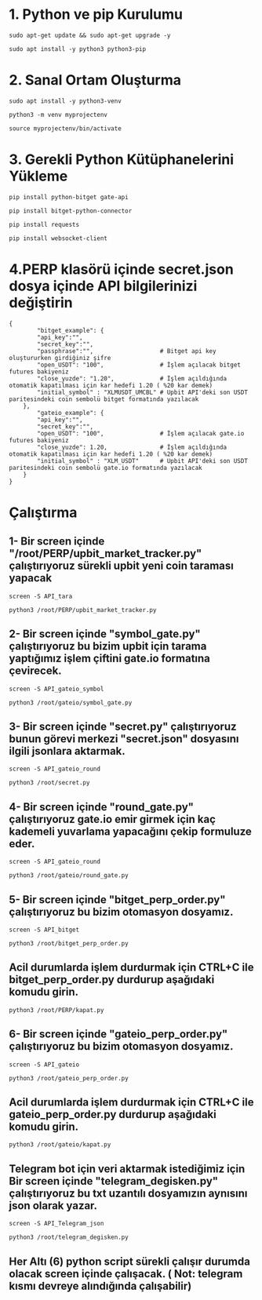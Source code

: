 # 1. Python ve pip Kurulumu
```
sudo apt-get update && sudo apt-get upgrade -y
```
```
sudo apt install -y python3 python3-pip
```

# 2. Sanal Ortam Oluşturma
```
sudo apt install -y python3-venv
```
```
python3 -m venv myprojectenv
```
```
source myprojectenv/bin/activate
```

# 3. Gerekli Python Kütüphanelerini Yükleme
```
pip install python-bitget gate-api
```
```
pip install bitget-python-connector
```
```
pip install requests
```
```
pip install websocket-client
```

# 4.PERP klasörü içinde secret.json dosya içinde API bilgilerinizi değiştirin
```
{
        "bitget_example": {
        "api_key":"",
        "secret_key":"",
        "passphrase":"",                   # Bitget api key oluştururken girdiğiniz şifre
        "open_USDT": "100",                # İşlem açılacak bitget futures bakiyeniz   
        "close_yuzde": "1.20",             # İşlem açıldığında otomatik kapatılması için kar hedefi 1.20 ( %20 kar demek)
        "initial_symbol" : "XLMUSDT_UMCBL" # Upbit API'deki son USDT paritesindeki coin sembolü bitget formatında yazılacak
    },
        "gateio_example": {
        "api_key":"",
        "secret_key":"",
        "open_USDT": "100",                # İşlem açılacak gate.io futures bakiyeniz 
        "close_yuzde": 1.20,               # İşlem açıldığında otomatik kapatılması için kar hedefi 1.20 ( %20 kar demek)
        "initial_symbol" : "XLM_USDT"      # Upbit API'deki son USDT paritesindeki coin sembolü gate.io formatında yazılacak
    }
}
```

# Çalıştırma

## 1- Bir screen içinde "/root/PERP/upbit_market_tracker.py" çalıştırıyoruz sürekli upbit yeni coin taraması yapacak

```
screen -S API_tara
```
```
python3 /root/PERP/upbit_market_tracker.py
```


## 2- Bir screen içinde "symbol_gate.py" çalıştırıyoruz bu bizim upbit için tarama yaptığımız işlem çiftini gate.io formatına çevirecek.

```
screen -S API_gateio_symbol
```
```
python3 /root/gateio/symbol_gate.py
```

## 3- Bir screen içinde "secret.py" çalıştırıyoruz bunun görevi merkezi "secret.json" dosyasını ilgili jsonlara aktarmak. 
```
screen -S API_gateio_round
```
```
python3 /root/secret.py
```

## 4- Bir screen içinde "round_gate.py" çalıştırıyoruz  gate.io emir girmek için kaç kademeli yuvarlama yapacağını çekip formuluze eder.
```
screen -S API_gateio_round
```
```
python3 /root/gateio/round_gate.py
```

## 5- Bir screen içinde "bitget_perp_order.py" çalıştırıyoruz bu bizim otomasyon dosyamız.

```
screen -S API_bitget
```
```
python3 /root/bitget_perp_order.py
```

##  Acil durumlarda işlem durdurmak için CTRL+C ile  bitget_perp_order.py durdurup aşağıdaki komudu girin.

```
python3 /root/PERP/kapat.py
```

## 6- Bir screen içinde "gateio_perp_order.py" çalıştırıyoruz bu bizim otomasyon dosyamız.

```
screen -S API_gateio
```
```
python3 /root/gateio_perp_order.py
```

##  Acil durumlarda işlem durdurmak için CTRL+C ile  gateio_perp_order.py durdurup aşağıdaki komudu girin.

```
python3 /root/gateio/kapat.py
```


## Telegram bot için veri aktarmak istediğimiz için Bir screen içinde "telegram_degisken.py" çalıştırıyoruz bu txt uzantılı dosyamızın aynısını json olarak yazar.

```
screen -S API_Telegram_json
```
```
python3 /root/telegram_degisken.py
```

## Her Altı (6) python script sürekli çalışır durumda olacak screen içinde çalışacak. ( Not: telegram kısmı devreye alındığında çalışabilir)
